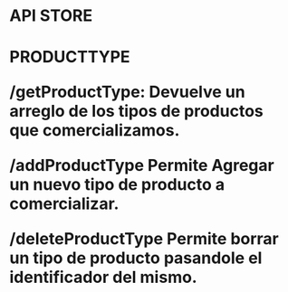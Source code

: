<h1>API STORE<h1>

PRODUCTTYPE

/getProductType:
Devuelve un arreglo de los tipos de productos que comercializamos.

/addProductType
Permite Agregar un nuevo tipo de producto a comercializar.

/deleteProductType
Permite borrar un tipo de producto pasandole el identificador del mismo.


